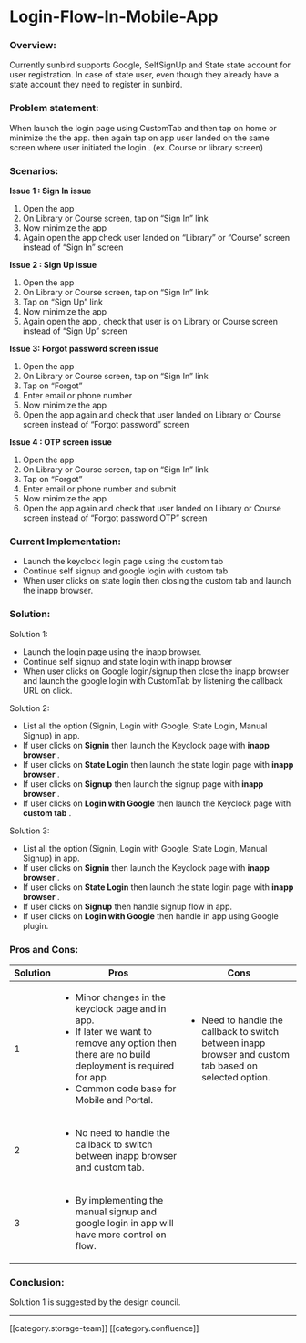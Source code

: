 # Login-Flow-In-Mobile-App

### Overview:&#x20;

Currently sunbird supports Google, SelfSignUp and State state account for user registration. In case of state user, even though they already have a state account they need to register in sunbird.

### Problem statement:&#x20;

When launch the login page using CustomTab and then tap on home or minimize the the app. then again tap on app user landed on the same screen where user initiated the login . (ex. Course or library screen)

### Scenarios:

**Issue 1 : Sign In issue**

1. Open the app
2. On Library or Course screen, tap on “Sign In” link
3. Now minimize the app
4. Again open the app check user landed on “Library” or “Course” screen instead of “Sign In” screen

**Issue 2 : Sign Up issue**

1. Open the app
2. On Library or Course screen, tap on “Sign In” link
3. Tap on “Sign Up” link
4. Now minimize the app
5. Again open the app , check that user is on Library or Course screen instead of “Sign Up” screen

**Issue 3: Forgot password screen issue**

1. Open the app
2. On Library or Course screen, tap on “Sign In” link
3. Tap on “Forgot”
4. Enter email or phone number
5. Now minimize the app
6. Open the app again and check that user landed on Library or Course screen instead of “Forgot password” screen

**Issue 4 : OTP screen issue**

1. Open the app
2. On Library or Course screen, tap on “Sign In” link
3. Tap on “Forgot”
4. Enter email or phone number and submit
5. Now minimize the app
6. Open the app again and check that user landed on Library or Course screen instead of “Forgot password OTP” screen

### Current Implementation:

* Launch the keyclock login page using the custom tab
* Continue self signup and google login with custom tab
* When user clicks on state login then closing the custom tab and launch the inapp browser.

### Solution:

Solution 1:

* Launch the login page using the inapp browser.
* Continue self signup and state login with inapp browser
* When user clicks on Google login/signup then close the inapp browser and launch the google login with CustomTab by listening the callback URL on click.

Solution 2:

* List all the option (Signin, Login with Google, State Login, Manual Signup) in app.
* If user clicks on **Signin** then launch the Keyclock page with **inapp browser** .
* If user clicks on **State Login** then launch the state login page with **inapp browser** .
* If user clicks on **Signup** then launch the signup page with **inapp browser** .
* If user clicks on **Login with Google** then launch the Keyclock page with **custom tab** .

Solution 3:

* List all the option (Signin, Login with Google, State Login, Manual Signup) in app.
* If user clicks on **Signin** then launch the Keyclock page with **inapp browser** .
* If user clicks on **State Login** then launch the state login page with **inapp browser** .
* If user clicks on **Signup** then handle signup flow in app.
* If user clicks on **Login with Google** then handle in app using Google plugin.

### Pros and Cons:

| Solution | Pros                                                                                                                                                                                                                   | Cons                                                                                                                   |
| -------- | ---------------------------------------------------------------------------------------------------------------------------------------------------------------------------------------------------------------------- | ---------------------------------------------------------------------------------------------------------------------- |
| 1        | <ul><li>Minor changes in the keyclock page and in app.</li><li>If later we want to remove any option then there are no build deployment is required for app.</li><li>Common code base for Mobile and Portal.</li></ul> | <ul><li>Need to handle the callback to switch between inapp browser and custom tab based on selected option.</li></ul> |
| 2        | <ul><li>No need to handle the callback to switch between inapp browser and custom tab.</li></ul>                                                                                                                       |                                                                                                                        |
| 3        | <ul><li>By implementing the manual signup and google login in app will have more control on flow.</li></ul>                                                                                                            |                                                                                                                        |

### Conclusion:

Solution 1 is suggested by the design council.

&#x20;  &#x20;

***

\[\[category.storage-team]] \[\[category.confluence]]
